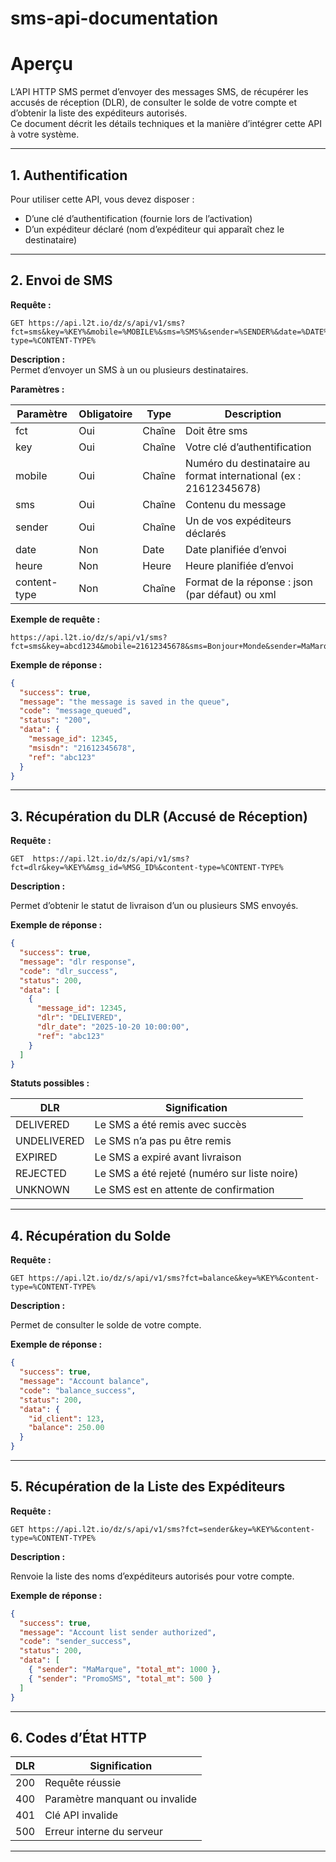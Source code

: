 # sms-api-documentation

# Aperçu

L’API HTTP SMS permet d’envoyer des messages SMS, de récupérer les accusés de réception (DLR), de consulter le solde de votre compte et d’obtenir la liste des expéditeurs autorisés.  
Ce document décrit les détails techniques et la manière d’intégrer cette API à votre système.

---

## 1. Authentification

Pour utiliser cette API, vous devez disposer :  
- D’une clé d’authentification (fournie lors de l’activation)  
- D’un expéditeur déclaré (nom d’expéditeur qui apparaît chez le destinataire)  

---

## 2. Envoi de SMS

**Requête :**
```http
GET https://api.l2t.io/dz/s/api/v1/sms?fct=sms&key=%KEY%&mobile=%MOBILE%&sms=%SMS%&sender=%SENDER%&date=%DATE%&heure=%HEURE%&content-type=%CONTENT-TYPE%
```
**Description :**  
Permet d’envoyer un SMS à un ou plusieurs destinataires.

**Paramètres :**

| Paramètre      | Obligatoire | Type   | Description                                      |
|----------------|------------|--------|--------------------------------------------------|
| fct            | Oui        | Chaîne | Doit être sms                                    |
| key            | Oui        | Chaîne | Votre clé d’authentification                     |
| mobile         | Oui        | Chaîne | Numéro du destinataire au format international (ex : 21612345678) |
| sms            | Oui        | Chaîne | Contenu du message                               |
| sender         | Oui        | Chaîne | Un de vos expéditeurs déclarés                  |
| date           | Non        | Date   | Date planifiée d’envoi                           |
| heure          | Non        | Heure  | Heure planifiée d’envoi                          |
| content-type   | Non        | Chaîne | Format de la réponse : json (par défaut) ou xml  |

**Exemple de requête :**
```
https://api.l2t.io/dz/s/api/v1/sms?fct=sms&key=abcd1234&mobile=21612345678&sms=Bonjour+Monde&sender=MaMarque
```

**Exemple de réponse :**

```json
{
  "success": true,
  "message": "the message is saved in the queue",
  "code": "message_queued",
  "status": "200",
  "data": {
    "message_id": 12345,
    "msisdn": "21612345678",
    "ref": "abc123"
  }
}
```
---

## 3. Récupération du DLR (Accusé de Réception)

**Requête :**
```http
GET  https://api.l2t.io/dz/s/api/v1/sms?fct=dlr&key=%KEY%&msg_id=%MSG_ID%&content-type=%CONTENT-TYPE%
```
**Description :**

Permet d’obtenir le statut de livraison d’un ou plusieurs SMS envoyés.

**Exemple de réponse :**

```json
{
  "success": true,
  "message": "dlr response",
  "code": "dlr_success",
  "status": 200,
  "data": [
    {
      "message_id": 12345,
      "dlr": "DELIVERED",
      "dlr_date": "2025-10-20 10:00:00",
      "ref": "abc123"
    }
  ]
}

```

**Statuts possibles :**

| DLR     | Signification     |
|----------------|-------|
|DELIVERED       |Le SMS a été remis avec succès |
| UNDELIVERED    | Le SMS n’a pas pu être remis |
| EXPIRED        | Le SMS a expiré avant livraison |
| REJECTED       | Le SMS a été rejeté (numéro sur liste noire) |
| UNKNOWN        | Le SMS est en attente de confirmation |

---
## 4. Récupération du Solde

**Requête :**
```http
GET https://api.l2t.io/dz/s/api/v1/sms?fct=balance&key=%KEY%&content-type=%CONTENT-TYPE%
```
**Description :**

Permet de consulter le solde de votre compte.

**Exemple de réponse :**

```json
{
  "success": true,
  "message": "Account balance",
  "code": "balance_success",
  "status": 200,
  "data": {
    "id_client": 123,
    "balance": 250.00
  }
}
```
---

## 5. Récupération de la Liste des Expéditeurs

**Requête :**
```http
GET https://api.l2t.io/dz/s/api/v1/sms?fct=sender&key=%KEY%&content-type=%CONTENT-TYPE%
```
**Description :**

Renvoie la liste des noms d’expéditeurs autorisés pour votre compte.

**Exemple de réponse :**

```json
{
  "success": true,
  "message": "Account list sender authorized",
  "code": "sender_success",
  "status": 200,
  "data": [
    { "sender": "MaMarque", "total_mt": 1000 },
    { "sender": "PromoSMS", "total_mt": 500 }
  ]
}
```
---
## 6. Codes d’État HTTP

| DLR     | Signification     |
|----------------|-------|
|200       |Requête réussie |
| 400    | Paramètre manquant ou invalide |
| 401       | Clé API invalide |
| 500      | Erreur interne du serveur |

---


